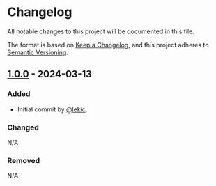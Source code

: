 # Changelog

All notable changes to this project will be documented in this file.

The format is based on [Keep a Changelog](https://keepachangelog.com/en/1.1.0/),
and this project adheres to [Semantic Versioning](https://semver.org/spec/v2.0.0.html).

## [1.0.0] - 2024-03-13

### Added

- Initial commit by [@lekic](https://github.com/lekic).

### Changed

N/A

### Removed

N/A

[1.0.0]: https://github.com/lekic/python-project-template/releases/tag/v1.0.0
